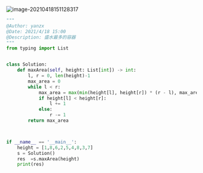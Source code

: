 ![image-20210418151128317](https://cdn.jsdelivr.net/gh/yanzhenxing123/blogImg@master/typora202104/18/151128-602073.png)

```python
"""
@Author: yanzx
@Date: 2021/4/18 15:00
@Description: 盛水最多的容器
"""
from typing import List


class Solution:
    def maxArea(self, height: List[int]) -> int:
        l, r = 0, len(height)-1
        max_area = 0
        while l < r:
            max_area = max(min(height[l], height[r]) * (r - l), max_area)
            if height[l] < height[r]:
                l += 1
            else:
                r -= 1
        return max_area



if __name__ == '__main__':
    height = [1,8,6,2,5,4,8,3,7]
    s = Solution()
    res  =s.maxArea(height)
    print(res)

```

